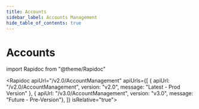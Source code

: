 ```yaml
---
title: Accounts
sidebar_label: Accounts Management
hide_table_of_contents: true
---
```


# Accounts

import Rapidoc from "@theme/Rapidoc"

<Rapidoc apiUrl="/v2.0/AccountManagement" apiUrls={[
    { apiUrl: "/v2.0/AccountManagement", version: "v2.0", message: "Latest - Prod Version" },
    { apiUrl: "/v3.0/AccountManagement", version: "v3.0", message: "Future - Pre-Version"},
  ]} isRelative="true">
</Rapidoc>
